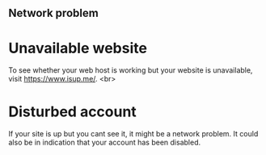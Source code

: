 
## Network problem

# Unavailable website
To see whether your web host is working but your website is unavailable, visit https://www.isup.me/.
&lt;br&gt;
# Disturbed account
If your site is up but you cant see it, it might be a network problem. It could also be in indication that your account has been disabled.
